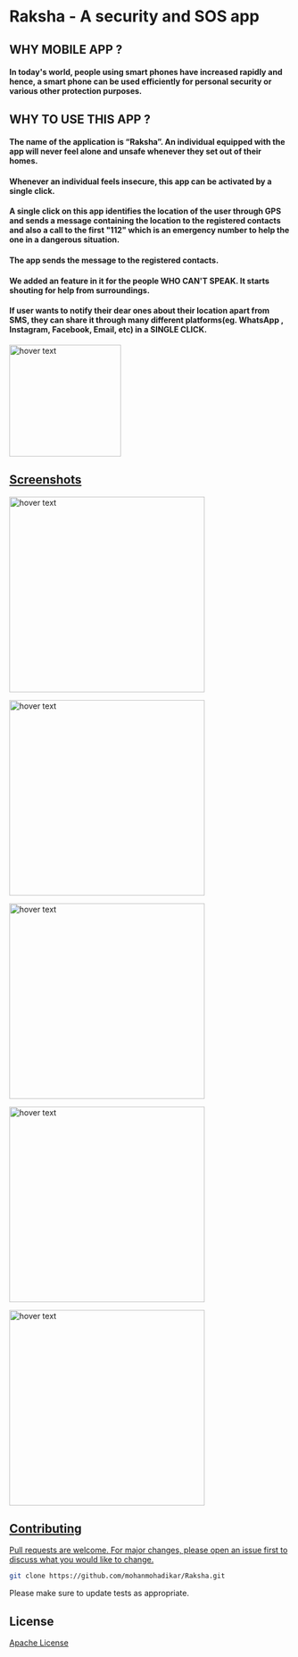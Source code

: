 
# Raksha - A security and SOS app



## WHY MOBILE APP ?


#### In today's world, people using smart phones have increased rapidly and hence, a smart phone can be used efficiently for personal security or various other protection purposes.




## WHY TO USE THIS APP ?


#### The name of the application is “Raksha”. An individual equipped with the app will never feel alone and unsafe whenever they set out of their homes. 

#### Whenever an individual feels insecure, this app can be activated by a single click. 

#### A single click on this app identifies the location of the user through GPS and sends a message containing the location to the registered contacts and also a call to the first "112" which is an emergency number to help the one in a dangerous situation. 

#### The app sends the message to the registered contacts.

#### We added an feature in it for the people WHO CAN'T SPEAK. It starts shouting for help from surroundings.

#### If user wants to notify their dear ones about their location apart from SMS, they can share it through many different platforms(eg. WhatsApp , Instagram, Facebook, Email, etc) in a SINGLE CLICK.


<p align="start">
  <a href="https://play.google.com/store/apps/details?id=com.mohan.raksha">
  <img src="https://images.squarespace-cdn.com/content/v1/5c7d3ddb8d9740304876381e/1555187096213-AC46USTOFK2TQQ4HZUQY/ke17ZwdGBToddI8pDm48kIH0_qySXl3-YfrFnf87-3tZw-zPPgdn4jUwVcJE1ZvWQUxwkmyExglNqGp0IvTJZUJFbgE-7XRK3dMEBRBhUpxJc6MhdK26BmO1kxPJWeBBallpt-3-DXECDksCuJy0ie4ASU6dQ7LbCSjUJOYkHpI/playstore.png" width="200" title="hover text">
  
</p>

## Screenshots

<p align="start">
  <img src="https://github.com/mohanmohadikar/Raksha/blob/master/Screenshot_20191210-210249.png" width="350" title="hover text">
  
</p>


<p>
  <img src="https://github.com/mohanmohadikar/Raksha/blob/master/Screenshot_20191210-210308%20(1).png" width="350" title="hover text">
  
</p>
<p>
  <img src="https://github.com/mohanmohadikar/Raksha/blob/master/Screenshot_20191210-210410%20(2).png" width="350" title="hover text">
  
</p>
<p>
  <img src="https://github.com/mohanmohadikar/Raksha/blob/master/IMG_20191204_001603.jpg" width="350" title="hover text">
  
</p>
<p>
  <img src="https://github.com/mohanmohadikar/Raksha/blob/master/IMG_20191204_002026_832.jpg" width="350" title="hover text">
  
</p>





## Contributing
Pull requests are welcome. For major changes, please open an issue first to discuss what you would like to change.

```bash
git clone https://github.com/mohanmohadikar/Raksha.git
```
Please make sure to update tests as appropriate.

## License
[Apache License](http://www.apache.org/licenses/)



